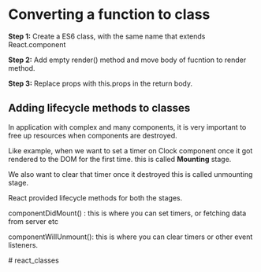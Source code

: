# Converting a function to class

**Step 1:** Create a ES6 class, with the same name that extends React.component

**Step 2:** Add empty render() method and move body of fucntion to render method.

**Step 3:** Replace props with this.props in the return body.

## Adding lifecycle methods to classes

In application with complex and many components, it is very important to free up resources when components are destroyed.

Like example, when we want to set a timer on Clock component once it got rendered to the DOM for the first time. this is called **Mounting** stage.

We also want to clear that timer once it destroyed this is called unmounting stage.

React provided lifecycle methods for both the stages.

componentDidMount() : this is where you can set timers, or fetching data from server etc

componentWillUnmount(): this is where you can clear timers or other event listeners.

#   r e a c t _ c l a s s e s  
 